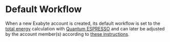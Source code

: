 # Default Workflow

When a new Exabyte account is created, its default workflow is set to the [total energy](/materials/properties.md) calculation with [Quantum ESPRESSO](/applications/quantum-espresso.md) and can later be adjusted by the account member(s) according to [these instructions](actions/set-default.md). 
